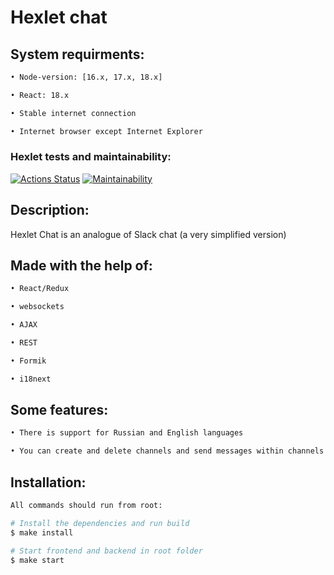 # Hexlet chat

## System requirments:

```sh
• Node-version: [16.x, 17.x, 18.x]

• React: 18.x

• Stable internet connection

• Internet browser except Internet Explorer
```

### Hexlet tests and maintainability:
[![Actions Status](https://github.com/OGGera/frontend-project-12/workflows/hexlet-check/badge.svg)](https://github.com/OGGera/frontend-project-12/actions)
[![Maintainability](https://api.codeclimate.com/v1/badges/120f22a138186a194545/maintainability)](https://codeclimate.com/github/OGGera/frontend-project-12/maintainability)

## Description:
Hexlet Chat is an analogue of Slack chat (a very simplified version)

## Made with the help of:

```sh
• React/Redux

• websockets

• AJAX

• REST

• Formik

• i18next
```

## Some features:

```sh
• There is support for Russian and English languages

• You can create and delete channels and send messages within channels
```

## Installation:

```sh
All commands should run from root:

# Install the dependencies and run build
$ make install

# Start frontend and backend in root folder
$ make start
```